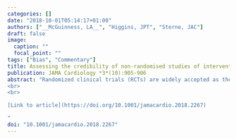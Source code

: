 ```yaml
---
categories: []
date: "2018-10-01T05:14:17+01:00"
authors: ["__McGuinness, LA__", "Higgins, JPT", "Sterne, JAC"]
draft: false
image:
  caption: ""
  focal_point: ""
tags: ["Bias", "Commentary"]
title: Assessing the credibility of non-randomised studies of interventions
publication: JAMA Cardiology *3*(10):905-906
abstract: "Randomized clinical trials (RCTs) are widely accepted as the gold standard in the assessment of health interventions. However, evidence from RCTs is often unavailable. Randomized clinical trials may also be impractical, for example when the outcome of interest is so rare or so long term that appropriately sized studies would be too expensive. In addition, RCTs require clinical equipoise, and withholding established treatments may be considered unethical even if evidence for the effects of these treatments is limited. Finally, RCTs may be underway but not ready for reporting for some years.
<br>
<br>

[Link to article](https://doi.org/10.1001/jamacardio.2018.2267)

"
doi: "10.1001/jamacardio.2018.2267"
---
```


